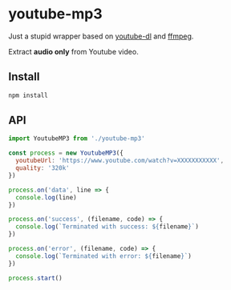 # youtube-mp3

Just a stupid wrapper based on [youtube-dl](https://github.com/rg3/youtube-dl/) and [ffmpeg](https://ffmpeg.org/).

Extract **audio only** from Youtube video.

## Install

```bash
npm install
```

## API

```javascript
import YoutubeMP3 from './youtube-mp3'

const process = new YoutubeMP3({
  youtubeUrl: 'https://www.youtube.com/watch?v=XXXXXXXXXXX',
  quality: '320k'
})

process.on('data', line => {
  console.log(line)
})

process.on('success', (filename, code) => {
  console.log(`Terminated with success: ${filename}`)
})

process.on('error', (filename, code) => {
  console.log(`Terminated with error: ${filename}`)
})

process.start()
```
